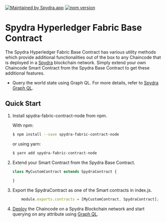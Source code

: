 [![Maintained by Spydra.app](https://img.shields.io/badge/maintained%20by-spydra.app-blueviolet)](https://www.spydra.app/?utm_source=github&utm_medium=fabric_contract)
[![npm version](https://badge.fury.io/js/spydra-fabric-contract-node.svg)](https://badge.fury.io/js/spydra-fabric-contract-node)
# Spydra Hyperledger Fabric Base Contract

The Spydra Hyperledger Fabric Base Contract has various utility methods which provide additional functionalities out of the box to any Chaincode that is deployed in a [Spydra](https://www.spydra.app/?utm_source=github&utm_medium=fabric_contract) blockchain network. Simply extend your own Chaincode Smart Contract from the Spydra Base Contract to get these additional features.

- Query the world state using Graph QL. For more details, refer to [Spydra Graph QL](https://docs.spydra.app/products-overview/graphql).

## Quick Start
1. Install spydra-fabric-contract-node from npm.

    With npm:
    ```sh
    $ npm install --save spydra-fabric-contract-node
    ```

    or using yarn:
    ```sh
    $ yarn add spydra-fabric-contract-node
    ```
2. Extend your Smart Contract from the Spydra Base Contract.
    ```javascript
    class MyCustomContract extends SpydraContract {
	    
    }
    ```
3. Export the SpydraContract as one of the Smart contracts in index.js.
    ```javascript
        module.exports.contracts = [MyCustomContract, SpydraContract];
    ```

4. [Deploy](https://docs.spydra.app/how-to/apps/deploy-app) the Chaincode on a Spydra Blockchain network and start querying on any attribute using [Graph QL](https://docs.spydra.app/products-overview/graphql).